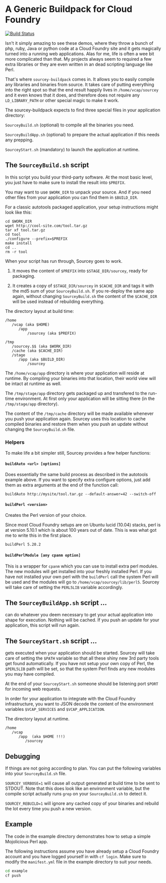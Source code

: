 # A Generic Buildpack for Cloud Foundry

[![Build Status](https://travis-ci.org/oetiker/sourcey-buildpack.svg)](https://travis-ci.org/oetiker/sourcey-buildpack)

Isn't it simply amazing to see these demos, where they throw a bunch of php,
ruby, Java or python code at a Cloud Foundry site and it gets magically
turned into a running web applications.  Alas for me, life is often a wee
bit more complicated than that.  My projects always seem to required a few
extra libraries or they are even written in an dead scripting language like
Perl.

That's where `sourcey-buildpack` comes in. It allows you to easily compile
any libraries and binaries from source.  It takes care of putting everything
into the right spot so that the end result happily lives in
`/home/vcap/sourcey` and it even knows that it does, and therefore does not
require any `LD_LIBRARY_PATH` or other special magic to make it work.

The sourcey-buildpack expects to find three special files in your application directory:

`SourceyBuild.sh` (optional) to compile all the binaries you need.

`SourceyBuildApp.sh` (optional) to prepare the actual application if this needs any prepping.

`SourceyStart.sh` (mandatory) to launch the application at runtime.

## The `SourceyBuild.sh` script

In this script you build your third-party software. At the most basic level,
you just have to make sure to install the result into `$PREFIX`.

You may want to use `$WORK_DIR` to unpack your source. And if you need other
files from your application you can find them in `$BUILD_DIR`.

For a classic autotools packaged application, your setup instructions might
look like this:

```shell
cd $WORK_DIR
wget http://cool-site.com/tool.tar.gz
tar xf tool.tar.gz
cd tool
./configure --prefix=$PREFIX
make install
cd ..
rm -r tool
```

When your script has run through, Sourcey goes to work.

1. It moves the content of `$PREFIX` into `$STAGE_DIR/sourcey`, ready for packaging.

2. It creates a copy of `$STAGE_DIR/sourcey` in `$CACHE_DIR` and tags it
   with the md5 sum of your `SourceyBuild.sh`.  If you re-deploy the same
   app again, without changing `SourceyBuild.sh` the content of the
   `$CACHE_DIR` will be used instead of rebuilding everything.


The directory layout at build time:

```
/home
   /vcap (aka $HOME)
      /app
          /sourcey (aka $PREFIX)

/tmp
   /sourcey.$$ (aka $WORK_DIR)
   /cache (aka $CACHE_DIR)
   /stage
      /app (aka $BUILD_DIR)
          /sourcey
```

The `/home/vcap/app` directory is where your application will reside at runtime. By compiling
your binaries into that location, their world view will be intact at runtime as well.

The `/tmp/stage/app` directory gets packaged up and transfered to the run-time
environment.  At first only your application will be sitting there (in the
`/tmp/stage/app` directory).

The content of the `/tmp/cache` directory will be made available whenever you
push your application again.  Sourcey uses this location to cache compiled
binaries and restore them when you push an update without changing the
`SourceyBuild.sh` file.

### Helpers

To make life a bit simpler still, Sourcey provides a few helper functions:

#### `buildAuto <url> [options]`

Does essentially the same build process as described in the autotools
example above.  If you want to specify extra configure options, just add
them as extra arguments at the end of the function call:

```shell
buildAuto http://mysite/tool.tar.gz --default-answer=42 --switch-off
```

#### `buildPerl <version>`

Creates the Perl version of your choice.

Since most Cloud Foundry setups are on Ubuntu lucid (10.04) stacks, perl is
at version 5.10.1 which is about 100 years out of date.  This is was what got
me to write this in the first place.

```sh
buildPerl 5.20.2
```

#### `buildPerlModule [any cpanm option]`

This is a wrapper for `cpanm` which you can use to install extra perl
modules.  The new modules will get installed into your freshly installed
Perl.  If you have not installed your own perl with the `buildPerl` call the
system Perl will be used and the modules will go to
`/home/vcap/sourcey/lib/perl5`.  Sourcey will take care of setting the
`PERL5LIB` variable accordingly.

## The `SourceyBuildApp.sh` script ...

can do whatever you deem necessary to get your actual
application into shape for execution.  Nothing will be cached.  If you push
an update for your application, this script will run again.


## The `SourceyStart.sh` script ...

gets executed when your application should be started. Sourcey will
take care of setting the `$PATH` variable so that all these shiny new 3rd
party tools get found automatically.  If you have not setup your own copy of
Perl, the `$PERL5LIB` path will be set, so that the system Perl finds any
new modules you may have compiled.

At the end of your `SourceyStart.sh` someone should be listening port
`$PORT` for incoming web requests.

In order for your application to integrate with the Cloud Foundry
infrastructure, you want to JSON decode the content of the environment
variables `$VCAP_SERVICES` and `$VCAP_APPLICATION`.

The directory layout at runtime.

```
/home
   /vcap
      /app  (aka $HOME !!!)
         /sourcey
```

## Debugging

If things are not going according to plan. You can put the following variables
into your `SourceyBuild.sh` file.

`SOURCEY_VERBOSE=1` will cause all output generated at build time to be sent
to STDOUT.  Note that this does look like an environment variable, but
the compile script actually runs `grep` on your `SourceyBuild.sh` to detect it.

`SOURCEY_REBUILD=1` will ignore any cached copy of your binaries and rebuild the lot
every time you push a new version.

## Example

The code in the example directory demonstrates how to setup a simple
Mojolicious Perl app.

The following instructions assume you have already setup a Cloud Foundry
account and you have logged yourself in with `cf login`. Make sure to modify
the `manifest.yml` file in the example directory to suit your needs.

```sh
cd example
cf push
```
